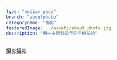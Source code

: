 ```yaml
---
type: "medium_page"
branch: "aboutphoto"
categoryname: "攝影"
featuredImage: ../assets/about_photo.jpg
description: "用一支陪我四年的手機拍的"
---
```

攝影攝影